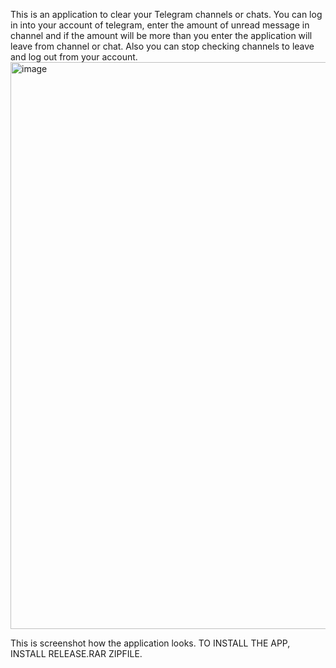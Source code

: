 This is an application to clear your Telegram channels or chats. 
You can log in into your account of telegram, enter the amount of unread message in channel and if the amount will be more than you enter the application will leave from channel or chat.
Also you can stop checking channels to leave and log out from your account.
<img width="1775" height="907" alt="image" src="https://github.com/user-attachments/assets/fe92148e-4616-448b-b049-facc96be44f3" />

This is screenshot how the application looks. 
TO INSTALL THE APP, INSTALL RELEASE.RAR ZIPFILE.
